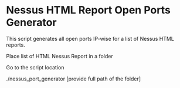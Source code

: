 # Nessus HTML Report Open Ports Generator

This script generates all open ports IP-wise for a list of Nessus HTML reports.

Place list of HTML Nessus Report in a folder

Go to the script location

./nessus_port_generator
[provide full path of the folder]
